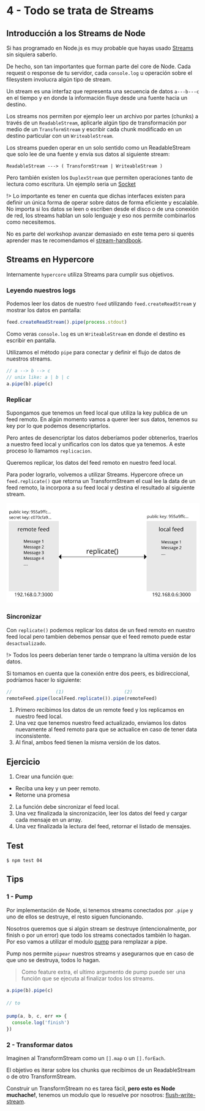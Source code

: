 # 4 - Todo se trata de Streams

## Introducción a los Streams de Node

Si has programado en Node.js es muy probable que hayas usado [Streams](https://nodejs.org/api/stream.html)
sin siquiera saberlo.

De hecho, son tan importantes que forman parte del core de Node. Cada request o response de tu
servidor, cada `console.log` u operación sobre el filesystem involucra algún tipo de stream.

Un stream es una interfaz que representa una secuencia de datos `a---b---c` en el tiempo y en donde
la información fluye desde una fuente hacia un destino.

Los streams nos permiten por ejemplo leer un archivo por partes (chunks) a través de un `ReadableStream`,
aplicarle algún tipo de transformación por medio de un `TransformStream` y escribir cada chunk modificado
en un destino particular con un `WriteableStream`.

Los streams pueden operar en un solo sentido como un ReadableStream que solo lee de una fuente
y envía sus datos al siguiente stream:

```
ReadableStream ---> ( TransformStream | WriteableStream )
```

Pero también existen los `DuplexStream` que permiten operaciones tanto de lectura como escritura.
Un ejemplo seria un [Socket](https://nodejs.org/api/net.html#net_new_net_socket_options)

!> Lo importante es tener en cuenta que dichas interfaces existen para definir un única forma de operar
sobre datos de forma eficiente y escalable. No importa si los datos se leen o escriben desde el disco o de una
conexión de red, los streams hablan un solo lenguaje y eso nos permite combinarlos como necesitemos.

No es parte del workshop avanzar demasiado en este tema pero si querés aprender mas te recomendamos el
[stream-handbook](https://github.com/substack/stream-handbook).

## Streams en Hypercore

Internamente `hypercore` utiliza Streams para cumplir sus objetivos.

### Leyendo nuestros logs

Podemos leer los datos de nuestro `feed` utilizando `feed.createReadStream` y mostrar los datos en pantalla:

```javascript
feed.createReadStream().pipe(process.stdout)
```

Como veras `console.log` es un `WriteableStream` en donde el destino es escribir en pantalla.

Utilizamos el método `pipe` para conectar y definir el flujo de datos de nuestros streams.

```javascript
// a --> b --> c
// unix like: a | b | c
a.pipe(b).pipe(c)
```

### Replicar

Supongamos que tenemos un feed local que utiliza la key publica de un feed remoto. En algún momento vamos
a querer leer sus datos, tenemos su key por lo que podemos desencriptarlos.

Pero antes de desencriptar los datos deberíamos poder obtenerlos, traerlos a nuestro feed local y unificarlos
con los datos que ya tenemos. A este proceso lo llamamos `replicacion`.

Queremos replicar, los datos del feed remoto en nuestro feed local.

Para poder lograrlo, volvemos a utilizar Streams. Hypercore ofrece un `feed.replicate()` que retorna un
TransformStream el cual lee la data de un feed remoto, la incorpora a su feed local y destina el resultado
al siguiente stream.

![replicate](images/replicate.png)

### Sincronizar

Con `replicate()` podemos replicar los datos de un feed remoto en nuestro feed local pero tambien debemos
pensar que el feed remoto puede estar `desactualizado`.

!> Todos los peers deberían tener tarde o temprano la ultima versión de los datos.

Si tomamos en cuenta que la conexión entre dos peers, es bidireccional, podríamos hacer lo siguiente:
```javascript
//                (1)                      (2)
remoteFeed.pipe(localFeed.replicate()).pipe(remoteFeed)
```
1. Primero recibimos los datos de un remote feed y los replicamos en nuestro feed local.
2. Una vez que tenemos nuestro feed actualizado, enviamos los datos nuevamente al feed remoto
para que se actualice en caso de tener data inconsistente.
3. Al final, ambos feed tienen la misma versión de los datos.

## Ejercicio

1. Crear una función que:
  * Reciba una key y un peer remoto.
  * Retorne una promesa
2. La función debe sincronizar el feed local.
3. Una vez finalizada la sincronización, leer los datos del feed y cargar
cada mensaje en un array.
4. Una vez finalizada la lectura del feed, retornar el listado de mensajes.

## Test

```
$ npm test 04
```

## Tips

### 1 - Pump

Por implementación de Node, si tenemos streams conectados por `.pipe` y uno de ellos
se destruye, el resto siguen funcionando.

Nosotros queremos que si algún stream se destruye (intencionalmente, por finish o por un error) que todo
los streams conectados también lo hagan. Por eso vamos a utilizar el modulo [pump](/pump)
para remplazar a pipe.

Pump nos permite `pipear` nuestros streams y asegurarnos que en caso de que uno se destruya, todos lo hagan.

> Como feature extra, el ultimo argumento de pump puede ser una función que se ejecuta
al finalizar todos los streams.

```javascript
a.pipe(b).pipe(c)

// to

pump(a, b, c, err => {
  console.log('finish')
})
```

### 2 - Transformar datos

Imaginen al TransformStream como un `[].map` o un `[].forEach`.

El objetivo es iterar sobre los chunks que recibimos de un ReadableStream o de otro TransformStream.

Construir un TransformStream no es tarea fácil, **pero esto es Node muchache!**,
tenemos un modulo que lo resuelve por nosotros: [flush-write-stream](/flush-write-stream).


